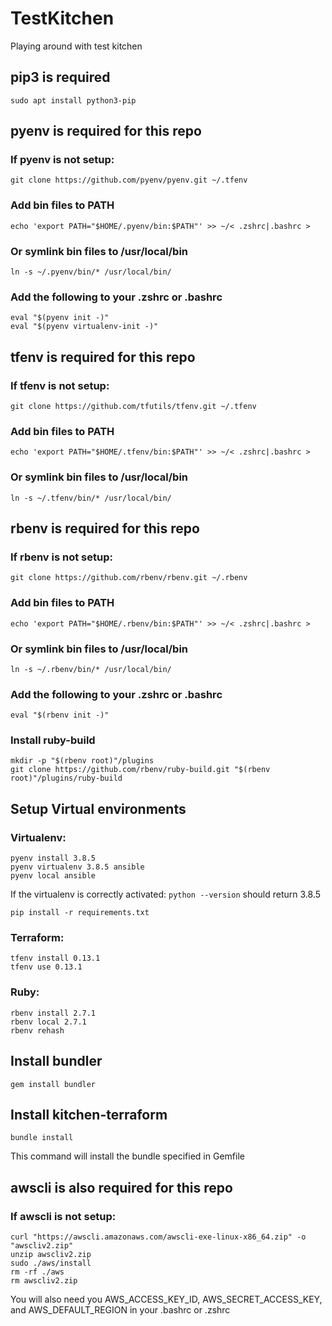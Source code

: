 # TestKitchen
Playing around with test kitchen

## pip3 is required
```
sudo apt install python3-pip
```

## pyenv is required for this repo
### If pyenv is not setup:
```
git clone https://github.com/pyenv/pyenv.git ~/.tfenv
```
### Add bin files to PATH
```
echo 'export PATH="$HOME/.pyenv/bin:$PATH"' >> ~/< .zshrc|.bashrc >
```
### Or symlink bin files to /usr/local/bin
```
ln -s ~/.pyenv/bin/* /usr/local/bin/
```
### Add the following to your .zshrc or .bashrc
```
eval "$(pyenv init -)"
eval "$(pyenv virtualenv-init -)"
```

## tfenv is required for this repo
### If tfenv is not setup:
```
git clone https://github.com/tfutils/tfenv.git ~/.tfenv
```
### Add bin files to PATH
```
echo 'export PATH="$HOME/.tfenv/bin:$PATH"' >> ~/< .zshrc|.bashrc >
```
### Or symlink bin files to /usr/local/bin
```
ln -s ~/.tfenv/bin/* /usr/local/bin/
```

## rbenv is required for this repo
### If rbenv is not setup:
```
git clone https://github.com/rbenv/rbenv.git ~/.rbenv
```
### Add bin files to PATH
```
echo 'export PATH="$HOME/.rbenv/bin:$PATH"' >> ~/< .zshrc|.bashrc >
```
### Or symlink bin files to /usr/local/bin
```
ln -s ~/.rbenv/bin/* /usr/local/bin/
```
### Add the following to your .zshrc or .bashrc
```
eval "$(rbenv init -)"
```
### Install ruby-build
```
mkdir -p "$(rbenv root)"/plugins
git clone https://github.com/rbenv/ruby-build.git "$(rbenv root)"/plugins/ruby-build
```

## Setup Virtual environments
### Virtualenv:
```
pyenv install 3.8.5
pyenv virtualenv 3.8.5 ansible
pyenv local ansible
```
If the virtualenv is correctly activated:
`python --version` should return 3.8.5
```
pip install -r requirements.txt
```
### Terraform:
```
tfenv install 0.13.1
tfenv use 0.13.1
```
### Ruby:
```
rbenv install 2.7.1
rbenv local 2.7.1
rbenv rehash
```

## Install bundler
```
gem install bundler
```

## Install kitchen-terraform
```
bundle install
```
This command will install the bundle specified in Gemfile

## awscli is also required for this repo
### If awscli is not setup:
```
curl "https://awscli.amazonaws.com/awscli-exe-linux-x86_64.zip" -o "awscliv2.zip"
unzip awscliv2.zip
sudo ./aws/install
rm -rf ./aws
rm awscliv2.zip
```

You will also need you AWS_ACCESS_KEY_ID, AWS_SECRET_ACCESS_KEY, and AWS_DEFAULT_REGION in your .bashrc or .zshrc